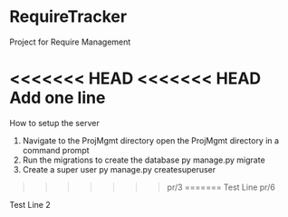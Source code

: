 # RequireTracker
Project for Require Management

<<<<<<< HEAD
<<<<<<< HEAD
Add one line
=======

How to setup the server
1. Navigate to the ProjMgmt directory
	open the ProjMgmt directory in a command prompt
2. Run the migrations to create the database
	py manage.py migrate
3. Create a super user
	py manage.py createsuperuser
>>>>>>> pr/3
=======
Test Line
>>>>>>> pr/6

Test Line 2

